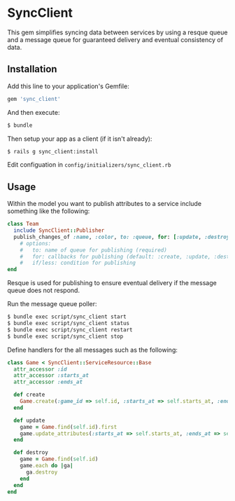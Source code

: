 # SyncClient

This gem simplifies syncing data between services by using a resque queue and a message queue for guaranteed delivery and eventual consistency of data.

## Installation

Add this line to your application's Gemfile:

```ruby
gem 'sync_client'
```

And then execute:

```bash
$ bundle
```

Then setup your app as a client (if it isn't already):

```bash
$ rails g sync_client:install
```

Edit configuation in `config/initializers/sync_client.rb`

## Usage

Within the model you want to publish attributes to a service include something like the following:

```ruby
class Team
  include SyncClient::Publisher
  publish_changes_of :name, :color, to: :queue, for: [:update, :destroy], if: lambda{|team| !team.name.nil?}
    # options:
    #   to: name of queue for publishing (required)
    #   for: callbacks for publishing (default: :create, :update, :destroy)
    #   if/less: condition for publishing
end
```


Resque is used for publishing to ensure eventual delivery if the message queue does not respond.

Run the message queue poller:

```bash
$ bundle exec script/sync_client start
$ bundle exec script/sync_client status
$ bundle exec script/sync_client restart
$ bundle exec script/sync_client stop
```

Define handlers for the all messages such as the following:

```ruby
class Game < SyncClient::ServiceResource::Base
  attr_accessor :id
  attr_accessor :starts_at
  attr_accessor :ends_at

  def create
    Game.create(:game_id => self.id, :starts_at => self.starts_at, :ends_at => self.ends_at)
  end

  def update
    game = Game.find(self.id).first
    game.update_attributes(:starts_at => self.starts_at, :ends_at => self.ends_at)
  end

  def destroy
    game = Game.find(self.id)
    game.each do |ga|
      ga.destroy
    end
  end
end
```


